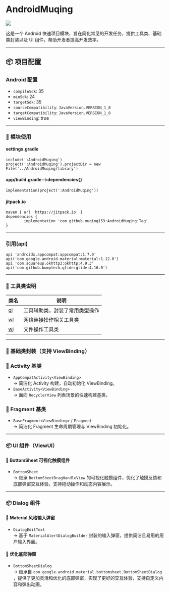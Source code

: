 # AndroidMuqing

[![](https://jitpack.io/v/muqing153/AndroidMuqing.svg)](https://jitpack.io/#muqing153/AndroidMuqing)

这是一个 Android 快速项目模块，旨在简化常见的开发任务，提供工具类、基础类封装以及 UI 组件，帮助开发者提高开发效率。

---

## 📦 项目配置

### Android 配置

- `compileSdk`: 35
- `minSdk`: 24
- `targetSdk`: 35
- `sourceCompatibility`: `JavaVersion.VERSION_1_8`
- `targetCompatibility`: `JavaVersion.VERSION_1_8`
- `viewBinding`: true

---

### 🧰 模块使用

#### settings.gradle

    include(':AndroidMuqing')
    project(':AndroidMuqing').projectDir = new File('../AndroidMuqing/library')

#### app/build.gradle-->dependencies{}

    implementation(project(':AndroidMuqing'))

#### jitpack.io

    maven { url 'https://jitpack.io' }
	dependencies {
	        implementation 'com.github.muqing153:AndroidMuqing:Tag'
	}

---

### 引用(api)

    api 'androidx.appcompat:appcompat:1.7.0'
    api('com.google.android.material:material:1.12.0')
    api 'com.squareup.okhttp3:okhttp:4.9.3'
    api('com.github.bumptech.glide:glide:4.16.0')

---

### 🧰 工具类说明

| 类名                                     | 说明              |
|----------------------------------------|-----------------|
| [gj](src/main/java/com/muqing/gj.java) | 工具辅助类，封装了常用类型操作 |
| [wl](src/main/java/com/muqing/wl.java) | 网络连接操作相关工具类     |
| [wj](src/main/java/com/muqing/wj.java) | 文件操作工具类         |

---

### 🧱 基础类封装（支持 ViewBinding）

### 📌 Activity 基类

- `AppCompatActivity<ViewBinding>`  
  → 简洁化 Activity 构建，自动初始化 ViewBinding。
- `BaseActivity<ViewBinding>`  
  → 面向 `RecyclerView` 列表场景的快速构建基类。

### 📌 Fragment 基类

- `BaseFragment<ViewBinding>` / `Fragment`  
  → 简洁化 Fragment 生命周期管理与 ViewBinding 初始化。

---

### 📦 UI 组件（ViewUI）

#### 📌 BottomSheet 可视化触摸组件

- `BottomSheet`  
  → 继承 `BottomSheetDragHandleView` 的可视化触摸组件，优化了触摸反馈和底部弹窗交互体验，支持拖动操作和动态内容展示。

---

### 📦 Dialog 组件

#### 📌 Material 风格输入弹窗

- `DialogEditText`  
  → 基于 `MaterialAlertDialogBuilder` 封装的输入弹窗，提供简洁且易用的用户输入界面。

#### 📌 优化底部弹窗

- `BottomSheetDialog`  
  → 继承自 `com.google.android.material.bottomsheet.BottomSheetDialog`
  ，提供了更加灵活和优化的底部弹窗，实现了更好的交互体验，支持自定义内容和弹出动画。
